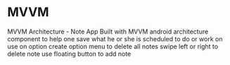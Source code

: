 # MVVM
MVVM Architecture - Note App
Built with MVVM android architecture component to help one save what he or she is scheduled to do or work on
use on option create option menu to delete all notes
swipe left or right to delete note
use floating button to add note
